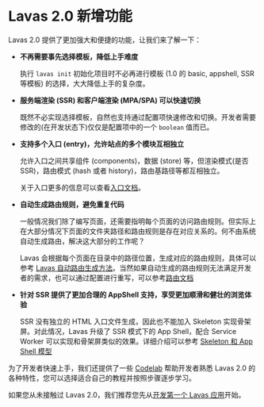 # Lavas 2.0 新增功能

Lavas 2.0 提供了更加强大和便捷的功能，让我们来了解一下：

* __不再需要事先选择模板，降低上手难度__

    执行 `lavas init` 初始化项目时不必再进行模板 (1.0 的 basic, appshell, SSR等模板) 的选择，大大降低上手的复杂度。

* __服务端渲染 (SSR) 和客户端渲染 (MPA/SPA) 可以快速切换__

    既然不必实现选择模板，自然也支持通过配置项快速修改和切换。开发者需要修改的(在开发状态下)仅仅是配置项中的一个 `boolean` 值而已。

* __支持多个入口 (entry)，允许站点的多个模块互相独立__

    允许入口之间共享组件 (components)，数据 (store) 等，但渲染模式(是否 SSR)，路由模式 (hash 或者 history)，路由基路径等都互相独立。

    关于入口更多的信息可以查看[入口文档](/guide/v2/advanced/entry)。

* __自动生成路由规则，避免重复代码__

    一般情况我们除了编写页面，还需要指明每个页面的访问路由规则。但实际上在大部分情况下页面的文件夹路径和路由规则是存在对应关系的。何不由系统自动生成路由，解决这大部分的工作呢？

    Lavas 会根据每个页面在目录中的路径位置，生成对应的路由规则，具体可以参考 [Lavas 自动路由生成方法](/guide/v2/basic/introduction#Lavas-自动路由生成方法)。当然如果自动生成的路由规则无法满足开发者的需求，也可以通过配置进行重写，可以参考[路由文档](/guide/v2/advanced/router)

* __针对 SSR 提供了更加合理的 AppShell 支持，享受更加顺滑和健壮的浏览体验__

    SSR 没有独立的 HTML 入口文件生成，因此也不能加入 Skeleton 实现骨架屏。对此情况，Lavas 升级了 SSR 模式下的 App Shell，配合 Service Worker 可以实现和骨架屏类似的效果。详细介绍可以参考 [Skeleton 和 App Shell 模型](/guide/v2/advanced/appshell)

为了开发者快速上手，我们还提供了一些 [Codelab](/codelab) 帮助开发者熟悉 Lavas 2.0 的各种特性，您可以选择适合自己的教程并按照步骤逐步学习。

如果您从未接触过 Lavas 2.0，我们推荐您先从[开发第一个 Lavas 应用](/codelab/get-started/introduction)开始。
